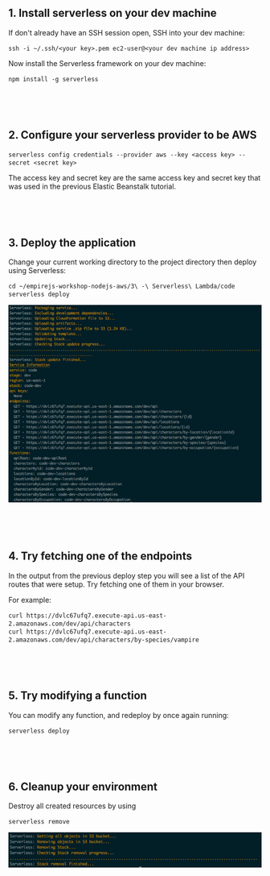 ## 1. Install serverless on your dev machine

If don't already have an SSH session open, SSH into your dev machine:

```
ssh -i ~/.ssh/<your key>.pem ec2-user@<your dev machine ip address>
```

Now install the Serverless framework on your dev machine:

```
npm install -g serverless
```

&nbsp;

&nbsp;

## 2. Configure your serverless provider to be AWS

```
serverless config credentials --provider aws --key <access key> --secret <secret key>
```

The access key and secret key are the same access key and secret key that was used in the previous Elastic Beanstalk tutorial.

&nbsp;

&nbsp;

## 3. Deploy the application

Change your current working directory to the project directory then deploy using Serverless:

```
cd ~/empirejs-workshop-nodejs-aws/3\ -\ Serverless\ Lambda/code
serverless deploy
```

![serverless deploy](./images/serverless-deploy.png)

&nbsp;

&nbsp;

## 4. Try fetching one of the endpoints

In the output from the previous deploy step you will see a list of the API routes that were setup. Try fetching one of them in your browser.

For example:

```
curl https://dvlc67ufq7.execute-api.us-east-2.amazonaws.com/dev/api/characters
curl https://dvlc67ufq7.execute-api.us-east-2.amazonaws.com/dev/api/characters/by-species/vampire
```

&nbsp;

&nbsp;

## 5. Try modifying a function

You can modify any function, and redeploy by once again running:

```
serverless deploy
```

&nbsp;

&nbsp;

## 6. Cleanup your environment

Destroy all created resources by using

```
serverless remove
```

![serverless remove](./images/serverless-remove.png)
